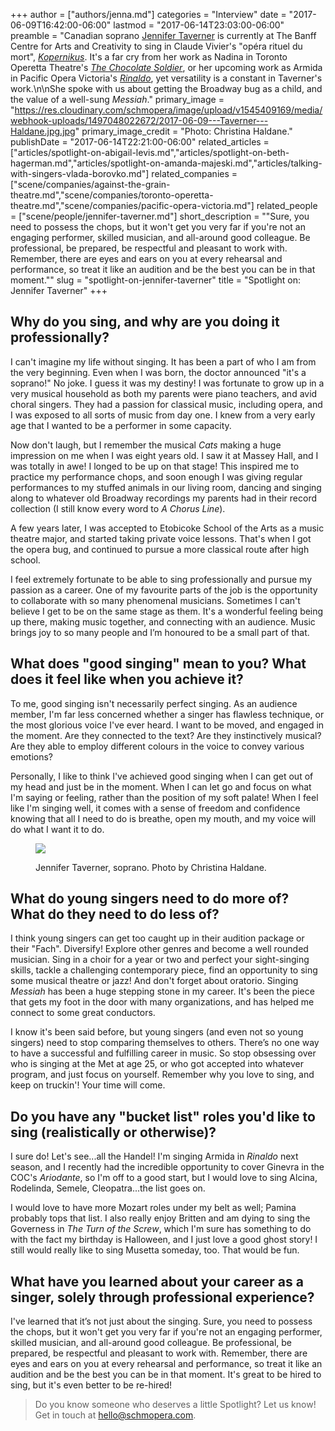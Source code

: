 +++
author = ["authors/jenna.md"]
categories = "Interview"
date = "2017-06-09T16:42:00-06:00"
lastmod = "2017-06-14T23:03:00-06:00"
preamble = "Canadian soprano [Jennifer Taverner](/scene/people/jennifer-taverner/) is currently at The Banff Centre for Arts and Creativity to sing in Claude Vivier's \"opéra rituel du mort\", [*Kopernikus*](https://www.banffcentre.ca/events/kopernikus/20170706/1930). It's a far cry from her work as Nadina in Toronto Operetta Theatre's [*The Chocolate Soldier*](/dont-miss-the-chocolate-soldier/), or her upcoming work as Armida in Pacific Opera Victoria's [*Rinaldo*](http://www.pov.bc.ca/rinaldo.html), yet versatility is a constant in Taverner's work.\n\nShe spoke with us about getting the Broadway bug as a child, and the value of a well-sung *Messiah*."
primary_image = "https://res.cloudinary.com/schmopera/image/upload/v1545409169/media/webhook-uploads/1497048022672/2017-06-09---Taverner---Haldane.jpg.jpg"
primary_image_credit = "Photo: Christina Haldane."
publishDate = "2017-06-14T22:21:00-06:00"
related_articles = ["articles/spotlight-on-abigail-levis.md","articles/spotlight-on-beth-hagerman.md","articles/spotlight-on-amanda-majeski.md","articles/talking-with-singers-vlada-borovko.md"]
related_companies = ["scene/companies/against-the-grain-theatre.md","scene/companies/toronto-operetta-theatre.md","scene/companies/pacific-opera-victoria.md"]
related_people = ["scene/people/jennifer-taverner.md"]
short_description = "&quot;Sure, you need to possess the chops, but it won&#039;t get you very far if you&#039;re not an engaging performer, skilled musician, and all-around good colleague. Be professional, be prepared, be respectful and pleasant to work with. Remember, there are eyes and ears on you at every rehearsal and performance, so treat it like an audition and be the best you can be in that moment.&quot;"
slug = "spotlight-on-jennifer-taverner"
title = "Spotlight on: Jennifer Taverner"
+++

## Why do you sing, and why are you doing it professionally?

I can't imagine my life without singing. It has been a part of who I am from the very beginning. Even when I was born, the doctor announced "it's a soprano!" No joke. I guess it was my destiny! I was fortunate to grow up in a very musical household as both my parents were piano teachers, and avid choral singers. They had a passion for classical music, including opera, and I was exposed to all sorts of music from day one. I knew from a very early age that I wanted to be a performer in some capacity. 

Now don't laugh, but I remember the musical *Cats* making a huge impression on me when I was eight years old. I saw it at Massey Hall, and I was totally in awe! I longed to be up on that stage! This inspired me to practice my performance chops, and soon enough I was giving regular performances to my stuffed animals in our living room, dancing and singing along to whatever old Broadway recordings my parents had in their record collection (I still know every word to *A Chorus Line*). 

A few years later, I was accepted to Etobicoke School of the Arts as a music theatre major, and started taking private voice lessons. That's when I got the opera bug, and continued to pursue a more classical route after high school. 

I feel extremely fortunate to be able to sing professionally and pursue my passion as a career. One of my favourite parts of the job is the opportunity to collaborate with so many phenomenal musicians. Sometimes I can't believe I get to be on the same stage as them. It's a wonderful feeling being up there, making music together, and connecting with an audience. Music brings joy to so many people and I’m honoured to be a small part of that.

## What does "good singing" mean to you? What does it feel like when you achieve it?

To me, good singing isn't necessarily perfect singing. As an audience member, I'm far less concerned whether a singer has flawless technique, or the most glorious voice I've ever heard. I want to be moved, and engaged in the moment. Are they connected to the text? Are they instinctively musical? Are they able to employ different colours in the voice to convey various emotions?

Personally, I like to think I've achieved good singing when I can get out of my head and just be in the moment. When I can let go and focus on what I'm saying or feeling, rather than the position of my soft palate! When I feel like I'm singing well, it comes with a sense of freedom and confidence knowing that all I need to do is breathe, open my mouth, and my voice will do what I want it to do.

<figure data-type="image">

![](https://res.cloudinary.com/schmopera/image/upload/v1545409169/media/webhook-uploads/1497048153860/2017-06-09---Taverner---Haldane-2.jpg.jpg)
<figcaption>Jennifer Taverner, soprano. Photo by Christina Haldane.</figcaption>
</figure>

## What do young singers need to do more of? What do they need to do less of?

I think young singers can get too caught up in their audition package or their "Fach". Diversify! Explore other genres and become a well rounded musician. Sing in a choir for a year or two and perfect your sight-singing skills, tackle a challenging contemporary piece, find an opportunity to sing some musical theatre or jazz! And don't forget about oratorio. Singing *Messiah* has been a huge stepping stone in my career. It's been the piece that gets my foot in the door with many organizations, and has helped me connect to some great conductors.

I know it's been said before, but young singers (and even not so young singers) need to stop comparing themselves to others. There’s no one way to have a successful and fulfilling career in music. So stop obsessing over who is singing at the Met at age 25, or who got accepted into whatever program, and just focus on yourself. Remember why you love to sing, and keep on truckin'! Your time will come.

## Do you have any "bucket list" roles you'd like to sing (realistically or otherwise)?

I sure do! Let's see...all the Handel! I'm singing Armida in *Rinaldo* next season, and I recently had the incredible opportunity to cover Ginevra in the COC's *Ariodante*, so I'm off to a good start, but I would love to sing Alcina, Rodelinda, Semele, Cleopatra...the list goes on. 

I would love to have more Mozart roles under my belt as well; Pamina probably tops that list. I also really enjoy Britten and am dying to sing the Governess in *The Turn of the Screw*, which I'm sure has something to do with the fact my birthday is Halloween, and I just love a good ghost story! I still would really like to sing Musetta someday, too. That would be fun.

## What have you learned about your career as a singer, solely through professional experience?

I've learned that it’s not just about the singing. Sure, you need to possess the chops, but it won't get you very far if you're not an engaging performer, skilled musician, and all-around good colleague. Be professional, be prepared, be respectful and pleasant to work with. Remember, there are eyes and ears on you at every rehearsal and performance, so treat it like an audition and be the best you can be in that moment. It's great to be hired to sing, but it's even better to be re-hired!

>Do you know someone who deserves a little Spotlight? Let us know! Get in touch at [hello@schmopera.com](mailto:hello@schmopera.com).
